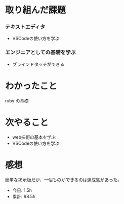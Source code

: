 # 取り組んだ課題
### テキストエディタ
* VSCodeの使い方を学ぶ
### エンジニアとしての基礎を学ぶ
* ブラインドタッチができる
# わかったこと
ruby の基礎 
# 次やること
*  web技術の基本を学ぶ
*  VSCodeの使い方を学ぶ
# 感想
簡単な掲示板だが、一個ものができるのは達成感があった。
* 今日: 1.5h
* 累計: 98.5h
